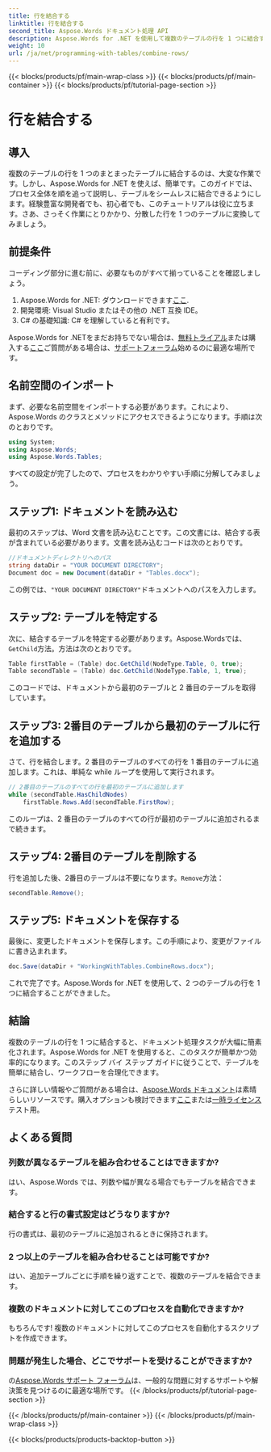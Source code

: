 ```yaml
---
title: 行を結合する
linktitle: 行を結合する
second_title: Aspose.Words ドキュメント処理 API
description: Aspose.Words for .NET を使用して複数のテーブルの行を 1 つに結合する方法を、ステップバイステップ ガイドで学習します。
weight: 10
url: /ja/net/programming-with-tables/combine-rows/
---
```


{{< blocks/products/pf/main-wrap-class >}}
{{< blocks/products/pf/main-container >}}
{{< blocks/products/pf/tutorial-page-section >}}

# 行を結合する

## 導入

複数のテーブルの行を 1 つのまとまったテーブルに結合するのは、大変な作業です。しかし、Aspose.Words for .NET を使えば、簡単です。このガイドでは、プロセス全体を順を追って説明し、テーブルをシームレスに結合できるようにします。経験豊富な開発者でも、初心者でも、このチュートリアルは役に立ちます。さあ、さっそく作業にとりかかり、分散した行を 1 つのテーブルに変換してみましょう。

## 前提条件

コーディング部分に進む前に、必要なものがすべて揃っていることを確認しましょう。

1.  Aspose.Words for .NET: ダウンロードできます[ここ](https://releases.aspose.com/words/net/).
2. 開発環境: Visual Studio またはその他の .NET 互換 IDE。
3. C# の基礎知識: C# を理解していると有利です。

 Aspose.Words for .NETをまだお持ちでない場合は、[無料トライアル](https://releases.aspose.com/)または購入する[ここ](https://purchase.aspose.com/buy)ご質問がある場合は、[サポートフォーラム](https://forum.aspose.com/c/words/8)始めるのに最適な場所です。

## 名前空間のインポート

まず、必要な名前空間をインポートする必要があります。これにより、Aspose.Words のクラスとメソッドにアクセスできるようになります。手順は次のとおりです。

```csharp
using System;
using Aspose.Words;
using Aspose.Words.Tables;
```

すべての設定が完了したので、プロセスをわかりやすい手順に分解してみましょう。

## ステップ1: ドキュメントを読み込む

最初のステップは、Word 文書を読み込むことです。この文書には、結合する表が含まれている必要があります。文書を読み込むコードは次のとおりです。

```csharp
//ドキュメントディレクトリへのパス
string dataDir = "YOUR DOCUMENT DIRECTORY";
Document doc = new Document(dataDir + "Tables.docx");
```

この例では、`"YOUR DOCUMENT DIRECTORY"`ドキュメントへのパスを入力します。

## ステップ2: テーブルを特定する

次に、結合するテーブルを特定する必要があります。Aspose.Wordsでは、`GetChild`方法。方法は次のとおりです。

```csharp
Table firstTable = (Table) doc.GetChild(NodeType.Table, 0, true);
Table secondTable = (Table) doc.GetChild(NodeType.Table, 1, true);
```

このコードでは、ドキュメントから最初のテーブルと 2 番目のテーブルを取得しています。

## ステップ3: 2番目のテーブルから最初のテーブルに行を追加する

さて、行を結合します。2 番目のテーブルのすべての行を 1 番目のテーブルに追加します。これは、単純な while ループを使用して実行されます。

```csharp
// 2番目のテーブルのすべての行を最初のテーブルに追加します
while (secondTable.HasChildNodes)
    firstTable.Rows.Add(secondTable.FirstRow);
```

このループは、2 番目のテーブルのすべての行が最初のテーブルに追加されるまで続きます。

## ステップ4: 2番目のテーブルを削除する

行を追加した後、2番目のテーブルは不要になります。`Remove`方法：

```csharp
secondTable.Remove();
```

## ステップ5: ドキュメントを保存する

最後に、変更したドキュメントを保存します。この手順により、変更がファイルに書き込まれます。

```csharp
doc.Save(dataDir + "WorkingWithTables.CombineRows.docx");
```

これで完了です。Aspose.Words for .NET を使用して、2 つのテーブルの行を 1 つに結合することができました。

## 結論

複数のテーブルの行を 1 つに結合すると、ドキュメント処理タスクが大幅に簡素化されます。Aspose.Words for .NET を使用すると、このタスクが簡単かつ効率的になります。このステップ バイ ステップ ガイドに従うことで、テーブルを簡単に結合し、ワークフローを合理化できます。

さらに詳しい情報やご質問がある場合は、[Aspose.Words ドキュメント](https://reference.aspose.com/words/net/)は素晴らしいリソースです。購入オプションも検討できます[ここ](https://purchase.aspose.com/buy)または[一時ライセンス](https://purchase.aspose.com/temporary-license/)テスト用。

## よくある質問

### 列数が異なるテーブルを組み合わせることはできますか?

はい、Aspose.Words では、列数や幅が異なる場合でもテーブルを結合できます。

### 結合すると行の書式設定はどうなりますか?

行の書式は、最初のテーブルに追加されるときに保持されます。

### 2 つ以上のテーブルを組み合わせることは可能ですか?

はい、追加テーブルごとに手順を繰り返すことで、複数のテーブルを結合できます。

### 複数のドキュメントに対してこのプロセスを自動化できますか?

もちろんです! 複数のドキュメントに対してこのプロセスを自動化するスクリプトを作成できます。

### 問題が発生した場合、どこでサポートを受けることができますか?

の[Aspose.Words サポート フォーラム](https://forum.aspose.com/c/words/8)は、一般的な問題に対するサポートや解決策を見つけるのに最適な場所です。
{{< /blocks/products/pf/tutorial-page-section >}}

{{< /blocks/products/pf/main-container >}}
{{< /blocks/products/pf/main-wrap-class >}}

{{< blocks/products/products-backtop-button >}}
